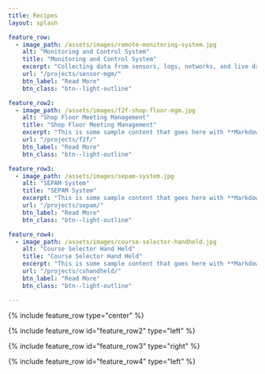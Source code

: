 ```yaml
---
title: Recipes
layout: splash

feature_row:
  - image_path: /assets/images/remote-monitoring-system.jpg
    alt: "Monitoring and Control System"
    title: "Monitoring and Control System"
    excerpt: "Collecting data from sensors, logs, networks, and live data streams, optimizing and analyzing for a blend of automated decision-making and human expertise through a dynamic workflow system."
    url: "/projects/sensor-mgm/"
    btn_label: "Read More"
    btn_class: "btn--light-outline"

feature_row2:
  - image_path: /assets/images/f2f-shop-floor-mgm.jpg
    alt: "Shop Floor Meeting Management"
    title: "Shop Floor Meeting Management"
    excerpt: "This is some sample content that goes here with **Markdown** formatting."
    url: "/projects/f2f/"
    btn_label: "Read More"
    btn_class: "btn--light-outline"

feature_row3:
  - image_path: /assets/images/sepam-system.jpg
    alt: "SEPAM System"
    title: "SEPAM System"
    excerpt: "This is some sample content that goes here with **Markdown** formatting."
    url: "/projects/sepam/"
    btn_label: "Read More"
    btn_class: "btn--light-outline"

feature_row4:
  - image_path: /assets/images/course-selector-handheld.jpg
    alt: "Course Selector Hand Held"
    title: "Course Selector Hand Held"
    excerpt: "This is some sample content that goes here with **Markdown** formatting."
    url: "/projects/cshandheld/"
    btn_label: "Read More"
    btn_class: "btn--light-outline"

---
```


<div class="pt-3"></div>

{% include feature_row type="center" %}

{% include feature_row id="feature_row2" type="left" %}

{% include feature_row id="feature_row3" type="right" %}

{% include feature_row id="feature_row4" type="left" %}

